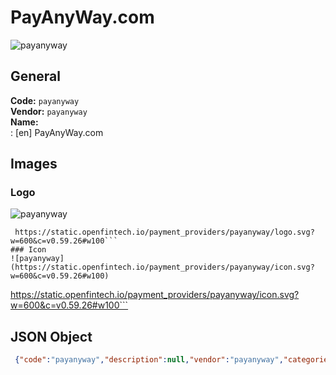 # PayAnyWay.com 
![payanyway](https://static.openfintech.io/payment_providers/payanyway/logo.svg?w=600&c=v0.59.26#w100)  
## General 
**Code:** `payanyway`  
**Vendor:** `payanyway`  
**Name:**  
:	[en] PayAnyWay.com  
## Images 
### Logo 
![payanyway](https://static.openfintech.io/payment_providers/payanyway/logo.svg?w=600&c=v0.59.26#w100)  
```
 https://static.openfintech.io/payment_providers/payanyway/logo.svg?w=600&c=v0.59.26#w100```  
### Icon 
![payanyway](https://static.openfintech.io/payment_providers/payanyway/icon.svg?w=600&c=v0.59.26#w100)  
```
 https://static.openfintech.io/payment_providers/payanyway/icon.svg?w=600&c=v0.59.26#w100```  
## JSON Object 
```json
 {"code":"payanyway","description":null,"vendor":"payanyway","categories":null,"countries":null,"payment_method":null,"payout_method":null,"metadata":{"about_payments_code":"payanyway"},"name":{"en":"PayAnyWay.com"}}```  
